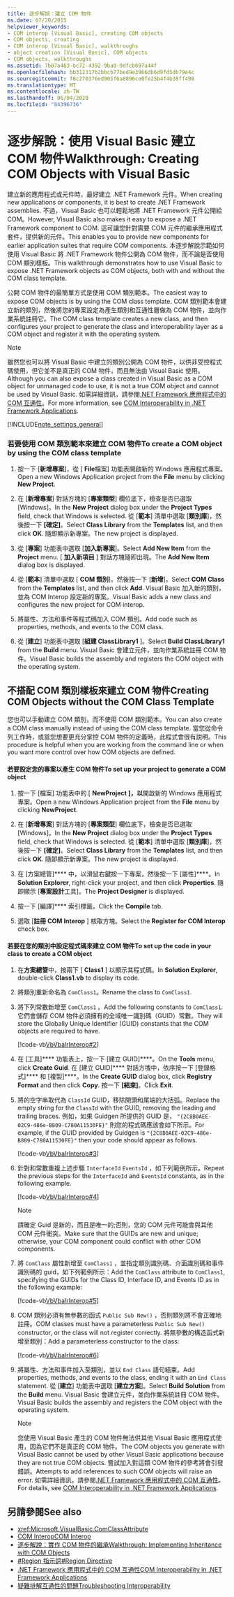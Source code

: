 ```yaml
---
title: 逐步解說：建立 COM 物件
ms.date: 07/20/2015
helpviewer_keywords:
- COM interop [Visual Basic], creating COM objects
- COM objects, creating
- COM interop [Visual Basic], walkthroughs
- object creation [Visual Basic], COM objects
- COM objects, walkthroughs
ms.assetid: 7b07a463-bc72-4392-9ba0-9dfcb697a44f
ms.openlocfilehash: bb312317b2bbcb77bed9e3966db6d9fd5db79e4c
ms.sourcegitcommit: f8c270376ed905f6a8896ce0fe25b4f4b38ff498
ms.translationtype: MT
ms.contentlocale: zh-TW
ms.lasthandoff: 06/04/2020
ms.locfileid: "84396736"
---
```

# <a name="walkthrough-creating-com-objects-with-visual-basic"></a><span data-ttu-id="b52d0-102">逐步解說：使用 Visual Basic 建立 COM 物件</span><span class="sxs-lookup"><span data-stu-id="b52d0-102">Walkthrough: Creating COM Objects with Visual Basic</span></span>
<span data-ttu-id="b52d0-103">建立新的應用程式或元件時，最好建立 .NET Framework 元件。</span><span class="sxs-lookup"><span data-stu-id="b52d0-103">When creating new applications or components, it is best to create .NET Framework assemblies.</span></span> <span data-ttu-id="b52d0-104">不過，Visual Basic 也可以輕鬆地將 .NET Framework 元件公開給 COM。</span><span class="sxs-lookup"><span data-stu-id="b52d0-104">However, Visual Basic also makes it easy to expose a .NET Framework component to COM.</span></span> <span data-ttu-id="b52d0-105">這可讓您針對需要 COM 元件的繼承應用程式套件，提供新的元件。</span><span class="sxs-lookup"><span data-stu-id="b52d0-105">This enables you to provide new components for earlier application suites that require COM components.</span></span> <span data-ttu-id="b52d0-106">本逐步解說示範如何使用 Visual Basic 將 .NET Framework 物件公開為 COM 物件，而不論是否使用 COM 類別樣板。</span><span class="sxs-lookup"><span data-stu-id="b52d0-106">This walkthrough demonstrates how to use Visual Basic to expose .NET Framework objects as COM objects, both with and without the COM class template.</span></span>  
  
 <span data-ttu-id="b52d0-107">公開 COM 物件的最簡單方式是使用 COM 類別範本。</span><span class="sxs-lookup"><span data-stu-id="b52d0-107">The easiest way to expose COM objects is by using the COM class template.</span></span> <span data-ttu-id="b52d0-108">COM 類別範本會建立新的類別，然後將您的專案設定為產生類別和互通性層做為 COM 物件，並向作業系統註冊它。</span><span class="sxs-lookup"><span data-stu-id="b52d0-108">The COM class template creates a new class, and then configures your project to generate the class and interoperability layer as a COM object and register it with the operating system.</span></span>  
  
> [!NOTE]
> <span data-ttu-id="b52d0-109">雖然您也可以將 Visual Basic 中建立的類別公開為 COM 物件，以供非受控程式碼使用，但它並不是真正的 COM 物件，而且無法由 Visual Basic 使用。</span><span class="sxs-lookup"><span data-stu-id="b52d0-109">Although you can also expose a class created in Visual Basic as a COM object for unmanaged code to use, it is not a true COM object and cannot be used by Visual Basic.</span></span> <span data-ttu-id="b52d0-110">如需詳細資訊，請參閱[.NET Framework 應用程式中的 COM 互通性](com-interoperability-in-net-framework-applications.md)。</span><span class="sxs-lookup"><span data-stu-id="b52d0-110">For more information, see [COM Interoperability in .NET Framework Applications](com-interoperability-in-net-framework-applications.md).</span></span>  
  
[!INCLUDE[note_settings_general](~/includes/note-settings-general-md.md)]  
  
### <a name="to-create-a-com-object-by-using-the-com-class-template"></a><span data-ttu-id="b52d0-111">若要使用 COM 類別範本來建立 COM 物件</span><span class="sxs-lookup"><span data-stu-id="b52d0-111">To create a COM object by using the COM class template</span></span>  
  
1. <span data-ttu-id="b52d0-112">按一下 [**新增專案**]，從 [ **File**檔案] 功能表開啟新的 Windows 應用程式專案。</span><span class="sxs-lookup"><span data-stu-id="b52d0-112">Open a new Windows Application project from the **File** menu by clicking **New Project**.</span></span>  
  
2. <span data-ttu-id="b52d0-113">在 [**新增專案**] 對話方塊的 [**專案類型**] 欄位底下，檢查是否已選取 [Windows]。</span><span class="sxs-lookup"><span data-stu-id="b52d0-113">In the **New Project** dialog box under the **Project Types** field, check that Windows is selected.</span></span> <span data-ttu-id="b52d0-114">從 [**範本**] 清單中選取 [**類別庫**]，然後按一下 **[確定]**。</span><span class="sxs-lookup"><span data-stu-id="b52d0-114">Select **Class Library** from the **Templates** list, and then click **OK**.</span></span> <span data-ttu-id="b52d0-115">隨即顯示新專案。</span><span class="sxs-lookup"><span data-stu-id="b52d0-115">The new project is displayed.</span></span>  
  
3. <span data-ttu-id="b52d0-116">從 [**專案**] 功能表中選取 [**加入新專案**]。</span><span class="sxs-lookup"><span data-stu-id="b52d0-116">Select **Add New Item** from the **Project** menu.</span></span> <span data-ttu-id="b52d0-117">[ **加入新項目** ] 對話方塊隨即出現。</span><span class="sxs-lookup"><span data-stu-id="b52d0-117">The **Add New Item** dialog box is displayed.</span></span>  
  
4. <span data-ttu-id="b52d0-118">從 [**範本**] 清單中選取 [ **COM 類別**]，然後按一下 [**新增**]。</span><span class="sxs-lookup"><span data-stu-id="b52d0-118">Select **COM Class** from the **Templates** list, and then click **Add**.</span></span> <span data-ttu-id="b52d0-119">Visual Basic 加入新的類別，並為 COM Interop 設定新的專案。</span><span class="sxs-lookup"><span data-stu-id="b52d0-119">Visual Basic adds a new class and configures the new project for COM interop.</span></span>  
  
5. <span data-ttu-id="b52d0-120">將屬性、方法和事件等程式碼加入 COM 類別。</span><span class="sxs-lookup"><span data-stu-id="b52d0-120">Add code such as properties, methods, and events to the COM class.</span></span>  
  
6. <span data-ttu-id="b52d0-121">從 [**建立**] 功能表中選取 [**組建 ClassLibrary1** ]。</span><span class="sxs-lookup"><span data-stu-id="b52d0-121">Select **Build ClassLibrary1** from the **Build** menu.</span></span> <span data-ttu-id="b52d0-122">Visual Basic 會建立元件，並向作業系統註冊 COM 物件。</span><span class="sxs-lookup"><span data-stu-id="b52d0-122">Visual Basic builds the assembly and registers the COM object with the operating system.</span></span>  
  
## <a name="creating-com-objects-without-the-com-class-template"></a><span data-ttu-id="b52d0-123">不搭配 COM 類別樣板來建立 COM 物件</span><span class="sxs-lookup"><span data-stu-id="b52d0-123">Creating COM Objects without the COM Class Template</span></span>  
 <span data-ttu-id="b52d0-124">您也可以手動建立 COM 類別，而不使用 COM 類別範本。</span><span class="sxs-lookup"><span data-stu-id="b52d0-124">You can also create a COM class manually instead of using the COM class template.</span></span> <span data-ttu-id="b52d0-125">當您從命令列工作時，或當您想要更充分掌控 COM 物件的定義時，此程式會很有説明。</span><span class="sxs-lookup"><span data-stu-id="b52d0-125">This procedure is helpful when you are working from the command line or when you want more control over how COM objects are defined.</span></span>  
  
#### <a name="to-set-up-your-project-to-generate-a-com-object"></a><span data-ttu-id="b52d0-126">若要設定您的專案以產生 COM 物件</span><span class="sxs-lookup"><span data-stu-id="b52d0-126">To set up your project to generate a COM object</span></span>  
  
1. <span data-ttu-id="b52d0-127">按一下 [檔案] 功能表中的 [ **NewProject** **]，以**開啟新的 Windows 應用程式專案。</span><span class="sxs-lookup"><span data-stu-id="b52d0-127">Open a new Windows Application project from the **File** menu by clicking **NewProject**.</span></span>  
  
2. <span data-ttu-id="b52d0-128">在 [**新增專案**] 對話方塊的 [**專案類型**] 欄位底下，檢查是否已選取 [Windows]。</span><span class="sxs-lookup"><span data-stu-id="b52d0-128">In the **New Project** dialog box under the **Project Types** field, check that Windows is selected.</span></span> <span data-ttu-id="b52d0-129">從 [**範本**] 清單中選取 [**類別庫**]，然後按一下 **[確定]**。</span><span class="sxs-lookup"><span data-stu-id="b52d0-129">Select **Class Library** from the **Templates** list, and then click **OK**.</span></span> <span data-ttu-id="b52d0-130">隨即顯示新專案。</span><span class="sxs-lookup"><span data-stu-id="b52d0-130">The new project is displayed.</span></span>  
  
3. <span data-ttu-id="b52d0-131">在 [方案總管]\*\*\*\* 中，以滑鼠右鍵按一下專案，然後按一下 [屬性]\*\*\*\*。</span><span class="sxs-lookup"><span data-stu-id="b52d0-131">In **Solution Explorer**, right-click your project, and then click **Properties**.</span></span> <span data-ttu-id="b52d0-132">隨即顯示 [**專案設計**工具]。</span><span class="sxs-lookup"><span data-stu-id="b52d0-132">The **Project Designer** is displayed.</span></span>  
  
4. <span data-ttu-id="b52d0-133">按一下 [編譯]\*\*\*\* 索引標籤。</span><span class="sxs-lookup"><span data-stu-id="b52d0-133">Click the **Compile** tab.</span></span>  
  
5. <span data-ttu-id="b52d0-134">選取 [**註冊 COM Interop** ] 核取方塊。</span><span class="sxs-lookup"><span data-stu-id="b52d0-134">Select the **Register for COM Interop** check box.</span></span>  
  
#### <a name="to-set-up-the-code-in-your-class-to-create-a-com-object"></a><span data-ttu-id="b52d0-135">若要在您的類別中設定程式碼來建立 COM 物件</span><span class="sxs-lookup"><span data-stu-id="b52d0-135">To set up the code in your class to create a COM object</span></span>  
  
1. <span data-ttu-id="b52d0-136">在**方案總管**中，按兩下 [ **Class1** ] 以顯示其程式碼。</span><span class="sxs-lookup"><span data-stu-id="b52d0-136">In **Solution Explorer**, double-click **Class1.vb** to display its code.</span></span>  
  
2. <span data-ttu-id="b52d0-137">將類別重新命名為 `ComClass1`。</span><span class="sxs-lookup"><span data-stu-id="b52d0-137">Rename the class to `ComClass1`.</span></span>  
  
3. <span data-ttu-id="b52d0-138">將下列常數新增至 `ComClass1` 。</span><span class="sxs-lookup"><span data-stu-id="b52d0-138">Add the following constants to `ComClass1`.</span></span> <span data-ttu-id="b52d0-139">它們會儲存 COM 物件必須擁有的全域唯一識別碼（GUID）常數。</span><span class="sxs-lookup"><span data-stu-id="b52d0-139">They will store the Globally Unique Identifier (GUID) constants that the COM objects are required to have.</span></span>  
  
     [!code-vb[VbVbalrInterop#2](~/samples/snippets/visualbasic/VS_Snippets_VBCSharp/VbVbalrInterop/VB/Class1.vb#2)]  
  
4. <span data-ttu-id="b52d0-140">在 [工具]\*\*\*\* 功能表上，按一下 [建立 GUID]\*\*\*\*。</span><span class="sxs-lookup"><span data-stu-id="b52d0-140">On the **Tools** menu, click **Create Guid**.</span></span> <span data-ttu-id="b52d0-141">在 [建立 GUID]\*\*\*\* 對話方塊中，依序按一下 [登錄格式]\*\*\*\* 和 [複製]\*\*\*\*。</span><span class="sxs-lookup"><span data-stu-id="b52d0-141">In the **Create GUID** dialog box, click **Registry Format** and then click **Copy**.</span></span> <span data-ttu-id="b52d0-142">按一下 **[結束]**。</span><span class="sxs-lookup"><span data-stu-id="b52d0-142">Click **Exit**.</span></span>  
  
5. <span data-ttu-id="b52d0-143">將的空字串取代為 `ClassId` GUID，移除開頭和尾端的大括弧。</span><span class="sxs-lookup"><span data-stu-id="b52d0-143">Replace the empty string for the `ClassId` with the GUID, removing the leading and trailing braces.</span></span> <span data-ttu-id="b52d0-144">例如，如果 Guidgen 所提供的 GUID 是， `"{2C8B0AEE-02C9-486e-B809-C780A11530FE}"` 則您的程式碼應該會如下所示。</span><span class="sxs-lookup"><span data-stu-id="b52d0-144">For example, if the GUID provided by Guidgen is `"{2C8B0AEE-02C9-486e-B809-C780A11530FE}"` then your code should appear as follows.</span></span>  
  
     [!code-vb[VbVbalrInterop#3](~/samples/snippets/visualbasic/VS_Snippets_VBCSharp/VbVbalrInterop/VB/Class1.vb#3)]  
  
6. <span data-ttu-id="b52d0-145">針對和常數重複上述步驟 `InterfaceId` `EventsId` ，如下列範例所示。</span><span class="sxs-lookup"><span data-stu-id="b52d0-145">Repeat the previous steps for the `InterfaceId` and `EventsId` constants, as in the following example.</span></span>  
  
     [!code-vb[VbVbalrInterop#4](~/samples/snippets/visualbasic/VS_Snippets_VBCSharp/VbVbalrInterop/VB/Class1.vb#4)]  
  
    > [!NOTE]
    > <span data-ttu-id="b52d0-146">請確定 Guid 是新的，而且是唯一的;否則，您的 COM 元件可能會與其他 COM 元件衝突。</span><span class="sxs-lookup"><span data-stu-id="b52d0-146">Make sure that the GUIDs are new and unique; otherwise, your COM component could conflict with other COM components.</span></span>  
  
7. <span data-ttu-id="b52d0-147">將 `ComClass` 屬性新增至 `ComClass1` ，並指定類別識別碼、介面識別碼和事件識別碼的 guid，如下列範例所示：</span><span class="sxs-lookup"><span data-stu-id="b52d0-147">Add the `ComClass` attribute to `ComClass1`, specifying the GUIDs for the Class ID, Interface ID, and Events ID as in the following example:</span></span>  
  
     [!code-vb[VbVbalrInterop#5](~/samples/snippets/visualbasic/VS_Snippets_VBCSharp/VbVbalrInterop/VB/Class1.vb#5)]  
  
8. <span data-ttu-id="b52d0-148">COM 類別必須有無參數的函式 `Public Sub New()` ，否則類別將不會正確地註冊。</span><span class="sxs-lookup"><span data-stu-id="b52d0-148">COM classes must have a parameterless `Public Sub New()` constructor, or the class will not register correctly.</span></span> <span data-ttu-id="b52d0-149">將無參數的構造函式新增至類別：</span><span class="sxs-lookup"><span data-stu-id="b52d0-149">Add a parameterless constructor to the class:</span></span>  
  
     [!code-vb[VbVbalrInterop#6](~/samples/snippets/visualbasic/VS_Snippets_VBCSharp/VbVbalrInterop/VB/Class1.vb#6)]  
  
9. <span data-ttu-id="b52d0-150">將屬性、方法和事件加入至類別，並以 `End Class` 語句結束。</span><span class="sxs-lookup"><span data-stu-id="b52d0-150">Add properties, methods, and events to the class, ending it with an `End Class` statement.</span></span> <span data-ttu-id="b52d0-151">從 [**建立**] 功能表中選取 [**建立方案**]。</span><span class="sxs-lookup"><span data-stu-id="b52d0-151">Select **Build Solution** from the **Build** menu.</span></span> <span data-ttu-id="b52d0-152">Visual Basic 會建立元件，並向作業系統註冊 COM 物件。</span><span class="sxs-lookup"><span data-stu-id="b52d0-152">Visual Basic builds the assembly and registers the COM object with the operating system.</span></span>  
  
    > [!NOTE]
    > <span data-ttu-id="b52d0-153">您使用 Visual Basic 產生的 COM 物件無法供其他 Visual Basic 應用程式使用，因為它們不是真正的 COM 物件。</span><span class="sxs-lookup"><span data-stu-id="b52d0-153">The COM objects you generate with Visual Basic cannot be used by other Visual Basic applications because they are not true COM objects.</span></span> <span data-ttu-id="b52d0-154">嘗試加入對這類 COM 物件的參考將會引發錯誤。</span><span class="sxs-lookup"><span data-stu-id="b52d0-154">Attempts to add references to such COM objects will raise an error.</span></span> <span data-ttu-id="b52d0-155">如需詳細資訊，請參閱[.NET Framework 應用程式中的 COM 互通性](com-interoperability-in-net-framework-applications.md)。</span><span class="sxs-lookup"><span data-stu-id="b52d0-155">For details, see [COM Interoperability in .NET Framework Applications](com-interoperability-in-net-framework-applications.md).</span></span>  
  
## <a name="see-also"></a><span data-ttu-id="b52d0-156">另請參閱</span><span class="sxs-lookup"><span data-stu-id="b52d0-156">See also</span></span>

- <xref:Microsoft.VisualBasic.ComClassAttribute>
- [<span data-ttu-id="b52d0-157">COM Interop</span><span class="sxs-lookup"><span data-stu-id="b52d0-157">COM Interop</span></span>](index.md)
- [<span data-ttu-id="b52d0-158">逐步解說：實作 COM 物件的繼承</span><span class="sxs-lookup"><span data-stu-id="b52d0-158">Walkthrough: Implementing Inheritance with COM Objects</span></span>](walkthrough-implementing-inheritance-with-com-objects.md)
- [<span data-ttu-id="b52d0-159">#Region 指示詞</span><span class="sxs-lookup"><span data-stu-id="b52d0-159">#Region Directive</span></span>](../../language-reference/directives/region-directive.md)
- [<span data-ttu-id="b52d0-160">.NET Framework 應用程式中的 COM 互通性</span><span class="sxs-lookup"><span data-stu-id="b52d0-160">COM Interoperability in .NET Framework Applications</span></span>](com-interoperability-in-net-framework-applications.md)
- [<span data-ttu-id="b52d0-161">疑難排解互通性的問題</span><span class="sxs-lookup"><span data-stu-id="b52d0-161">Troubleshooting Interoperability</span></span>](troubleshooting-interoperability.md)
